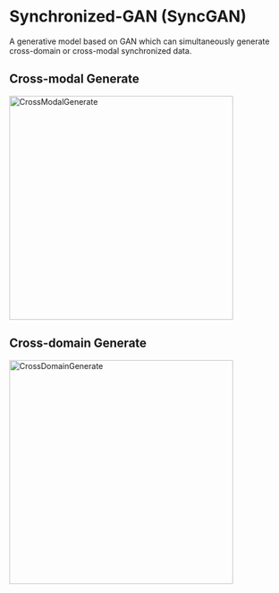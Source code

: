 # Synchronized-GAN (SyncGAN)
A generative model based on GAN which can simultaneously generate cross-domain or cross-modal synchronized data.

## Cross-modal Generate  
<img src="https://github.com/jerrywiston/SyncGAN/blob/master/fig/CrossModal_result.png" 
width = "400" alt="CrossModalGenerate" align=center />

## Cross-domain Generate
<img src="https://github.com/jerrywiston/SyncGAN/blob/master/fig/CrossDomain_result.png" 
width = "400" alt="CrossDomainGenerate" align=center />
